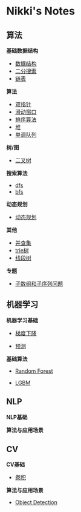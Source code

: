 # Nikki's Notes

## 算法

**基础数据结构**
+ [数据结构](algorithm/data_structures.md)
+ [二分搜索](algorithm/bisect.md)
+ [链表](algorithm/linked_list.md)

**算法**
+ [双指针](algorithm/double_pointers.md)
+ [滑动窗口](algorithm/sliding_windows.md)
+ [排序算法](algorithm/sort.md)
+ [堆](algorithm/heap.md)
+ [单调队列](algorithm/)

**树/图**
+ [二叉树](algorithm/tree.md)

**搜索算法**
+ [dfs](algorithm/dfs.md)
+ [bfs](algorithm/bfs.md)

**动态规划**
+ [动态规划](algorithm/dp.md)

**其他**
+ [并查集](algorithm/)
+ [trie树](algorithm/trie_tree.md)
+ [线段树](algorithm/segment_tree.md)

**专题**
+ [子数组和子序列问题](algorithm/sub_array.md)

## 机器学习
**机器学习基础**

- [梯度下降](ml/gd.md)

- [预测](ml/predictions.md)

**基础算法**

- [Random Forest](ml/rf.md)

- [LGBM](ml/LGBM.md)

## NLP

**NLP基础**



**算法与应用场景**



## CV

**CV基础**

- [卷积](ml/convolution.md)

**算法与应用场景**

- [Object Detection](ml/object_detection.md)